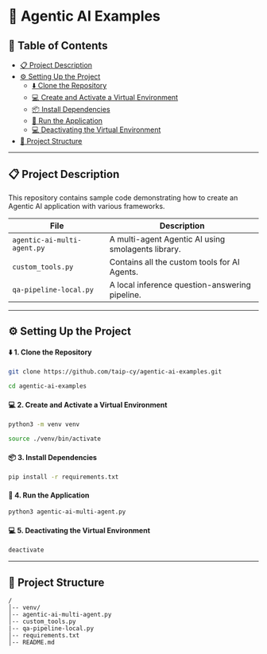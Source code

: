 # 🤖 Agentic AI Examples

## 📖 Table of Contents
- [📋 Project Description](#-project-description)
- [⚙️ Setting Up the Project](#️-setting-up-the-project)
  - [⬇️ Clone the Repository](#️-1-clone-the-repository)
  - [💻 Create and Activate a Virtual Environment](#-2-create-and-activate-a-virtual-environment)
  - [📦 Install Dependencies](#-3-install-dependencies)
  - [🚀 Run the Application](#-4-run-the-application)
  - [💻 Deactivating the Virtual Environment](#-5-deactivating-the-virtual-environment)
- [📂 Project Structure](#-project-structure)

---

## 📋 Project Description
This repository contains sample code demonstrating how to create an Agentic AI application with various frameworks.

| File                        | Description                                       |
|-----------------------------|---------------------------------------------------|
| `agentic-ai-multi-agent.py` | A multi-agent Agentic AI using smolagents library.|
| `custom_tools.py`           | Contains all the custom tools for AI Agents.      |
| `qa-pipeline-local.py`      | A local inference question-answering pipeline.    |

---

## ⚙️ Setting Up the Project

#### ⬇️ 1. Clone the Repository
```bash
git clone https://github.com/taip-cy/agentic-ai-examples.git
```
```bash
cd agentic-ai-examples
```

#### 💻 2. Create and Activate a Virtual Environment
```bash
python3 -m venv venv
```
```bash
source ./venv/bin/activate
```

#### 📦 3. Install Dependencies
```bash
pip install -r requirements.txt
```

#### 🚀 4. Run the Application

```bash
python3 agentic-ai-multi-agent.py
```

#### 💻 5. Deactivating the Virtual Environment
```bash
deactivate
```

---

## 📂 Project Structure
```
/
│-- venv/
│-- agentic-ai-multi-agent.py
│-- custom_tools.py
|-- qa-pipeline-local.py
│-- requirements.txt
│-- README.md
```